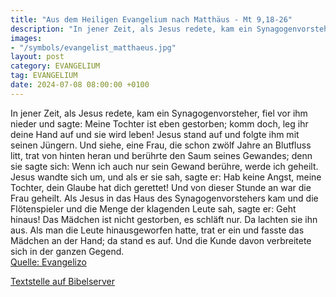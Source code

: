 ```yaml
---
title: "Aus dem Heiligen Evangelium nach Matthäus - Mt 9,18-26"
description: "In jener Zeit, als Jesus redete, kam ein Synagogenvorsteher, fiel vor ihm nieder und sagte: Meine Tochter ist eben gestorben; komm doch, leg ihr deine Hand auf und sie wird leben! Jesus stand auf und folgte ihm mit seinen Jüngern. Und siehe, eine Frau, die schon zwölf Jahre an Bl...."
images:
- "/symbols/evangelist_matthaeus.jpg"
layout: post
category: EVANGELIUM
tag: EVANGELIUM
date: 2024-07-08 08:00:00 +0100
---
```

In jener Zeit, als Jesus redete, kam ein Synagogenvorsteher, fiel vor ihm nieder und sagte: Meine Tochter ist eben gestorben; komm doch, leg ihr deine Hand auf und sie wird leben!
Jesus stand auf und folgte ihm mit seinen Jüngern.
Und siehe, eine Frau, die schon zwölf Jahre an Blutfluss litt, trat von hinten heran und berührte den Saum seines Gewandes;
denn sie sagte sich: Wenn ich auch nur sein Gewand berühre, werde ich geheilt.<!--more-->
Jesus wandte sich um, und als er sie sah, sagte er: Hab keine Angst, meine Tochter, dein Glaube hat dich gerettet! Und von dieser Stunde an war die Frau geheilt.
Als Jesus in das Haus des Synagogenvorstehers kam und die Flötenspieler und die Menge der klagenden Leute sah,
sagte er: Geht hinaus! Das Mädchen ist nicht gestorben, es schläft nur. Da lachten sie ihn aus.
Als man die Leute hinausgeworfen hatte, trat er ein und fasste das Mädchen an der Hand; da stand es auf.
Und die Kunde davon verbreitete sich in der ganzen Gegend.<br>
[Quelle: Evangelizo](https://evangeliumtagfuertag.org/DE/gospel)

[Textstelle auf Bibelserver](https://www.bibleserver.com/EU/Matthäus9,18-26)
